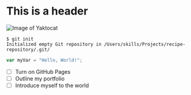 # This is a header
![Image of Yaktocat](https://octodex.github.com/images/yaktocat.png)

```
$ git init
Initialized empty Git repository in /Users/skills/Projects/recipe-repository/.git/
``` 
``` javascript
var myVar = "Hello, World!";
```

- [ ] Turn on GitHub Pages
- [ ] Outline my portfolio
- [ ] Introduce myself to the world
